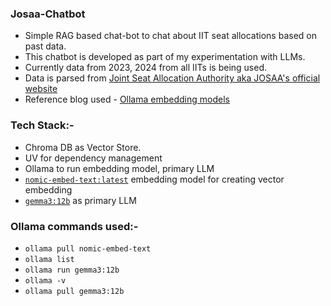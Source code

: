 ### Josaa-Chatbot
- Simple RAG based chat-bot to chat about IIT seat allocations based on past data.
- This chatbot is developed as part of my experimentation with LLMs.
- Currently data from 2023, 2024 from all IITs is being used.
- Data is parsed from [Joint Seat Allocation Authority aka JOSAA's official website](https://josaa.admissions.nic.in/applicant/seatmatrix/openingclosingrankarchieve.aspx)
- Reference blog used - [Ollama embedding models](https://ollama.com/blog/embedding-models)

### Tech Stack:-
- Chroma DB as Vector Store.
- UV for dependency management
- Ollama to run embedding model, primary LLM
- [`nomic-embed-text:latest`](https://ollama.com/library/nomic-embed-text) embedding model for creating vector embedding
- [`gemma3:12b`](https://ollama.com/library/gemma3) as primary LLM

### Ollama commands used:-
- `ollama pull nomic-embed-text`
- `ollama list`
- `ollama run gemma3:12b`
- `ollama -v`
- `ollama pull gemma3:12b`
